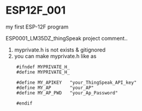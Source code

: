 # ESP12F_001
my first ESP-12F program

ESP0001_LM35DZ_thingSpeak project comment..

1. myprivate.h is not exists & gitignored
2. you can make myprivate.h like as
````
    #ifndef MYPRIVATE_H_
    #define MYPRIVATE_H_
    
    #define MY_APIKEY	"your_ThingSpeak_API_key"
    #define MY_AP 		"your_AP"
    #define MY_AP_PWD 	"your_Ap_Password"

    #endif
````  
    

